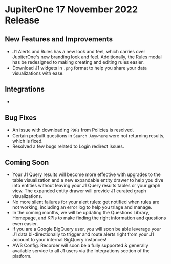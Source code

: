 # JupiterOne 17 November 2022 Release

## New Features and Improvements

-  J1 Alerts and Rules has a new look and feel, which carries over JupiterOne's new branding look and feel. Additionally, the Rules modal has be redesigned to making creating and editing rules easier. 
-  Download J1 widgets in `.png` format to help you share your data visualizations with ease. 

## Integrations

- 

## Bug Fixes

-  An issue with downloading `PDFs` from Policies is resolved. 
-  Certain prebuilt questions in `Search Anywhere` were not returning results, which is fixed. 
-  Resolved a few bugs related to Login redirect issues. 

## Coming Soon

- Your J1 Query results will become more effective with upgrades to the table visualization and a new expandable entity drawer to help you dive into entities without leaving your J1 Query results tables or your graph view. The expanded entity drawer will provide J1 curated graph visualizations.
- No more silent failures for your alert rules: get notified when rules are not working, including an error log to help you triage and manage.
- In the coming months, we will be updating the Questions Library, Homepage, and KPIs to make finding the right information and questions even easier.
- If you are a Google BigQuery user, you will soon be able leverage your J1 data bi-directionally to trigger and route alerts right from your J1 account to your internal BigQuery instances!
- AWS Config. Recorder will soon be a fully supported & generally available service to all J1 users via the Integrations section of the platform.
